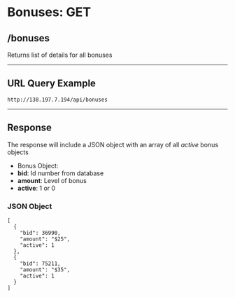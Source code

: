 # Bonuses: GET

## /bonuses

Returns list of details for all bonuses

---

## URL Query Example

```
http://138.197.7.194/api/bonuses
```

---

## Response

The response will include a JSON object with an array of all *active* bonus objects

- Bonus Object:
 - **bid**: Id number from database
 - **amount**: Level of bonus
 - **active**: 1 or 0

### JSON Object

```
[
  {
    "bid": 36990,
    "amount": "$25",
    "active": 1
  },
  {
    "bid": 75211,
	"amount": "$35",
	"active": 1
  }
]
```
